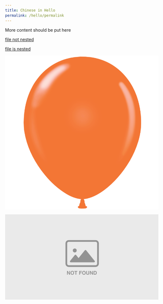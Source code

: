```yaml
---
title: Chinese in Hello
permalink: /hello/permalink
---
```

More content should be put here

[file not nested](/files/serverless.pdf)

[file is nested](/files/hello/serverless2.pdf)


![](/images/test-rename-layer-1/test-rename-test-2/balloon.png)

![](/images/test-files-2/Custom%20Size1.png)